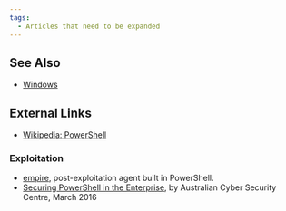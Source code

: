 ```yaml
---
tags:
  - Articles that need to be expanded
---
```

## See Also

- [Windows](windows.md)

## External Links

- [Wikipedia: PowerShell](https://en.wikipedia.org/wiki/Windows_PowerShell)

### Exploitation

- [empire](https://github.com/EmpireProject/Empire), post-exploitation agent
  built in PowerShell.
- [Securing PowerShell in the Enterprise](https://www.cyber.gov.au/resources-business-and-government/maintaining-devices-and-systems/system-hardening-and-administration/system-administration/securing-powershell-enterprise),
  by Australian Cyber Security Centre, March 2016

